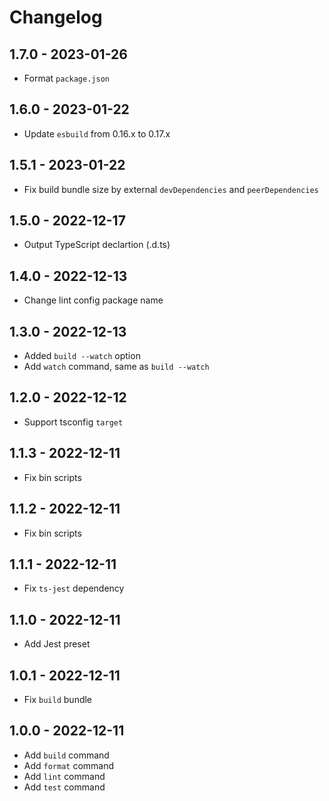 # Changelog

## 1.7.0 - 2023-01-26

- Format `package.json`

## 1.6.0 - 2023-01-22

- Update `esbuild` from 0.16.x to 0.17.x

## 1.5.1 - 2023-01-22

- Fix build bundle size by external `devDependencies` and `peerDependencies`

## 1.5.0 - 2022-12-17

- Output TypeScript declartion (.d.ts)

## 1.4.0 - 2022-12-13

- Change lint config package name

## 1.3.0 - 2022-12-13

- Added `build --watch` option
- Add `watch` command, same as `build --watch`

## 1.2.0 - 2022-12-12

- Support tsconfig `target`

## 1.1.3 - 2022-12-11

- Fix bin scripts

## 1.1.2 - 2022-12-11

- Fix bin scripts

## 1.1.1 - 2022-12-11

- Fix `ts-jest` dependency

## 1.1.0 - 2022-12-11

- Add Jest preset

## 1.0.1 - 2022-12-11

- Fix `build` bundle

## 1.0.0 - 2022-12-11

- Add `build` command
- Add `format` command
- Add `lint` command
- Add `test` command
